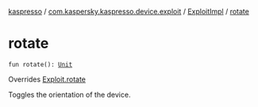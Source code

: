 [kaspresso](../../index.md) / [com.kaspersky.kaspresso.device.exploit](../index.md) / [ExploitImpl](index.md) / [rotate](./rotate.md)

# rotate

`fun rotate(): `[`Unit`](https://kotlinlang.org/api/latest/jvm/stdlib/kotlin/-unit/index.html)

Overrides [Exploit.rotate](../-exploit/rotate.md)

Toggles the orientation of the device.

